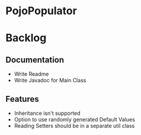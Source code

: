 # PojoPopulator

# Backlog

## Documentation

- Write Readme
- Write Javadoc for Main Class

## Features

- Inheritance isn't supported
- Option to use randomly generated Default Values
- Reading Setters should be in a separate util class